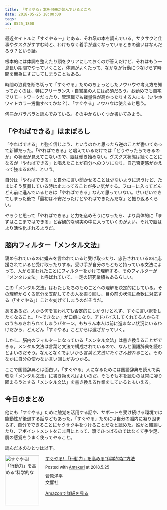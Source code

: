 ```yaml
---
title: 「すぐやる」本を何冊か読んでいるところ
date: 2018-05-25 18:00:00
tags:
id: 0525_1800
---
```


最近タイトルに「すぐやる～」とある、それ系の本を読んでいる。サクサクと仕事やタスクがすすむ時と、わけもなく着手が遅くなっているときの違いはなんだろう？という話。<!--more-->

根本的には体調を整えたり頭をクリアにしておくのが答えだけど、それはもう一息長い期間でやっていくこと。体調がよくたって、なかなか行動につなげらず時間を無為にすごしてしまうこともある。

時間の浪費を断ち切って「すぐやる」ためのちょっとしたノウハウや考え方を知っておくのは、特にフリーランス・自営業の人には必須だろう。お勤めでも自宅でリモートワークだったり、管理職でも裁量性が高かったりする人にも（いやホワイトカラー労働すべてかな？）、「すぐやる」ノウハウは使えると思う。

何冊かパラパラと読んでみている。その中からいくつか書いてみよう。

## 「やればできる」はまぼろし

「やればできる」と強く信じよう、というのかと思ったら逆のことが書いてあって新鮮だった。「やればできる」と唱えているだけでは「どうやったらできるのか」の状況が見えてこないので、脳は働き始めない。グズグズ状態は続くことになるが「やればできる」と唱えたことが自分へのウソになり、自己否定感がかえって強まるのだ、という。

自分は「やればできる」と自分に言い聞かせることは少ないように思うけど、たまにそう反芻している時は止まってることが多い気がする。フローに入ってどんどん前に進んでいるときは「やればできる」なんて思っていない。せいぜいできてしまった後で「最初は不安だったけどやればできたんだな」と振り返るくらい。

やろうと思って「やればできる」と力を込めそうになったら、より具体的に「まずはここまではできる」と客観的な現実の中に入っていくのがよい。それで脳はより活性化されるようだ。

## 脳内フィルター「メンタル文法」

褒められているのに嫌みを言われていると受け取ったり、忠告されているのに応援されていると受け取ったりする。受け手が自分のもともと持っている文法によって、人から言われたことにフィルターをかけて理解する、そのフィルターが「メンタル文法」と呼ばれていて、一定の研究業績もあるらしい。

この「メンタル文法」はわたしたちのものごとへの理解を決定的にしている。その理解からくる気分を支配してその人を振り回し、目の前の状況に柔軟に対応する（「すぐやる」）ことを妨げてしまうのだそうだ。

あるあるだ。人から何を言われても否定的にしかうけとれず、すぐに言い訳をしたくなること。「～できない」が口癖になり、アドバイスしてくれてる人からそのうちあきれられてしまうパターン。もちろん本人は前に進まない状況にいるわけだから、どんどん「すぐやる」ことからは遠ざかっていく。

しかし、脳内のフィルターになっている「メンタル文法」は書き換えることができる。メンタル文法は言葉と文法で構成されているので、なんと国語辞典を読むとよいのだそう。なんとなくでよいから*言葉と文法にたくさん触れる*こと。そのなかに自分の使わない言い回しがみつかる。

ここで国語辞典とは面白い。「すぐやる」人になるためには国語辞典を読んで柔軟な「メンタル文法」に書き換えればよいのだ。そもそも本を読むのは常に凝り固まろうとする「メンタル文法」を書き換える作業をしているともいえる。

## 今日のまとめ

他にも「すぐやる」ために触覚を活用する話や、サポートを受け続ける環境では能動性が後退する話などもあった。「すぐやる」ためには自分の脳内に凝り固まらず、自分でできることにサクサク手をつけることだなと読めた。誰かと雑談したり、アポイントメントをこま目にとって、頭でひっぱるのではなくて手や足、肌の感覚をうまく使ってやること。

読んだ本のひとつは以下。

<div class="amakuri-default" style="text-align: left; line-height: 1.5em; margin-bottom: 10px; overflow:hidden; _zoom:1;"><div class="amakuri-default-image" style="float: left; margin: 0 20px 0 0;"><a href="https://www.amazon.co.jp/exec/obidos/ASIN/4905073464/ujina-22" target="_blank"><img src="https://images-fe.ssl-images-amazon.com/images/I/51mgPiKVmrL._SL160_.jpg" width="109" height="160" alt="すぐやる!  「行動力」を高める“科学的な" 方法"="" style="border: none"></a></div><div class="amakuri-default-desc" style="overflow: hidden; _zoom:1;"><div class="amakuri-default-title" style="margin-bottom: 0.5em;"><a href="https://www.amazon.co.jp/exec/obidos/ASIN/4905073464/ujina-22" target="_blank">すぐやる!  「行動力」を高める“科学的な"方法</a></div><div class="amakuri-default-posted" style="margin-bottom: 0.5em; font-size: small;">Posted with <a href="https://dadadadone.com/amakuri/" target="_blank">Amakuri</a> at 2018.5.25</div><div class="amakuri-default-author">菅原洋平</div><div class="amakuri-default-label" style="margin-bottom: 0.5em;">文響社</div><div class="amakuri-default-link" style="margin-top: 1em;"><a href="https://www.amazon.co.jp/exec/obidos/ASIN/4905073464/ujina-22" target="_blank">Amazonで詳細を見る</a></div></div></div>
